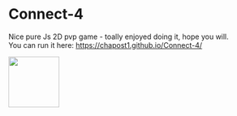 # Connect-4
Nice pure Js 2D pvp game - toally enjoyed doing it, hope you will.<br/>
You can run it here: https://chapost1.github.io/Connect-4/

<img style="height:100px" src="https://image.ibb.co/nLw7Ye/c4.jpg"/>

